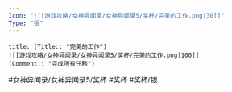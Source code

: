 ```yaml
---
Icon: "![[游戏攻略/女神异闻录/女神异闻录5/奖杯/完美的工作.png|30]]"
Type: "银"
---
```

```ad-common-silver-trophy
title: (Title:: "完美的工作")
![[游戏攻略/女神异闻录/女神异闻录5/奖杯/完美的工作.png|100]]
(Comment:: "完成所有任務")
```

#女神异闻录/女神异闻录5/奖杯 #奖杯 #奖杯/银
